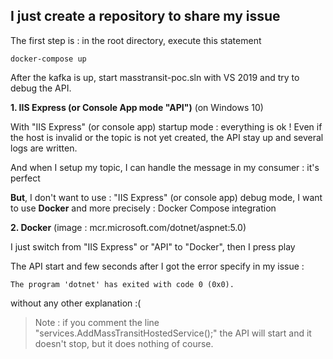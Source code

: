 

## I just create a repository to share my issue

The first step is : in the root directory, execute this statement 

    docker-compose up


After the kafka is up, start masstransit-poc.sln with VS 2019 and try to debug the API.

**1. IIS Express (or Console App mode "API")** (on Windows 10)

With "IIS Express" (or console app) startup mode : everything is ok !
Even if the host is invalid or the topic is not yet created, the API stay up and several logs are written.

And when I setup my topic, I can handle the message in my consumer : it's perfect

**But**, I don't want to use : "IIS Express" (or console app) debug mode, I want to use **Docker** and more precisely : Docker Compose integration

**2. Docker** (image : mcr.microsoft.com/dotnet/aspnet:5.0)

I just switch from "IIS Express" or "API" to "Docker", then I press play

The API start and few seconds after I got the error specify in my issue : 

    The program 'dotnet' has exited with code 0 (0x0).

without any other explanation :(

> Note :  if you comment the line
> "services.AddMassTransitHostedService();" the API will start and it
> doesn't stop, but it does nothing of course.


